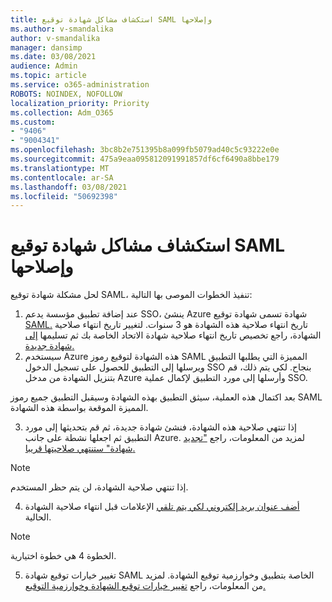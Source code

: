 ```yaml
---
title: استكشاف مشاكل شهادة توقيع SAML وإصلاحها
ms.author: v-smandalika
author: v-smandalika
manager: dansimp
ms.date: 03/08/2021
audience: Admin
ms.topic: article
ms.service: o365-administration
ROBOTS: NOINDEX, NOFOLLOW
localization_priority: Priority
ms.collection: Adm_O365
ms.custom:
- "9406"
- "9004341"
ms.openlocfilehash: 3bc8b2e751395b8a099fb5079ad40c5c93222e0e
ms.sourcegitcommit: 475a9eaa095812091991857df6cf6490a8bbe179
ms.translationtype: MT
ms.contentlocale: ar-SA
ms.lasthandoff: 03/08/2021
ms.locfileid: "50692398"
---
```

# <a name="troubleshoot-saml-signing-certificate-issues"></a>استكشاف مشاكل شهادة توقيع SAML وإصلاحها

لحل مشكلة شهادة توقيع SAML، تنفيذ الخطوات الموصى بها التالية:

1. عند إضافة تطبيق مؤسسة يدعم SSO، ينشئ Azure شهادة تسمى شهادة توقيع [SAML.](https://docs.microsoft.com/azure/active-directory/manage-apps/manage-certificates-for-federated-single-sign-on#auto-generated-certificate-for-gallery-and-non-gallery-applications) تاريخ انتهاء صلاحية هذه الشهادة هو 3 سنوات. لتغيير تاريخ انتهاء صلاحية الشهادة، راجع تخصيص تاريخ انتهاء صلاحية شهادة الاتحاد الخاصة بك ثم تسليمها [إلى شهادة جديدة.](https://docs.microsoft.com/azure/active-directory/manage-apps/manage-certificates-for-federated-single-sign-on#customize-the-expiration-date-for-your-federation-certificate-and-roll-it-over-to-a-new-certificate)
2. سيستخدم Azure هذه الشهادة لتوقيع رموز SAML المميزة التي يطلبها التطبيق ويرسلها إلى التطبيق للحصول على تسجيل الدخول SSO بنجاح. لكي يتم ذلك، قم بتنزيل الشهادة من مدخل Azure وأرسلها إلى مورد التطبيق لإكمال عملية SSO.

بعد اكتمال هذه العملية، سيثق التطبيق بهذه الشهادة وسيقبل التطبيق جميع رموز SAML المميزة الموقعة بواسطة هذه الشهادة.

3. إذا تنتهي صلاحية هذه الشهادة، فنشئ شهادة جديدة، ثم قم بتحديثها إلى مورد التطبيق ثم اجعلها نشطة على جانب Azure. لمزيد من المعلومات، راجع ["تجديد شهادة" ستنتهي صلاحيتها قريبا.](https://docs.microsoft.com/azure/active-directory/manage-apps/manage-certificates-for-federated-single-sign-on#renew-a-certificate-that-will-soon-expire)

> [!NOTE]
> إذا تنتهي صلاحية الشهادة، لن يتم حظر المستخدم.

4. [أضف عنوان بريد إلكتروني لكي يتم تلقي](https://docs.microsoft.com/azure/active-directory/manage-apps/manage-certificates-for-federated-single-sign-on#add-email-notification-addresses-for-certificate-expiration) الإعلامات قبل انتهاء صلاحية الشهادة الحالية.

> [!NOTE]
> الخطوة 4 هي خطوة اختيارية.

5. تغيير خيارات توقيع شهادة SAML الخاصة بتطبيق وخوارزمية توقيع الشهادة. لمزيد من المعلومات، راجع [تغيير خيارات توقيع الشهادة وخوارزمية التوقيع.](https://docs.microsoft.com/azure/active-directory/manage-apps/certificate-signing-options)

